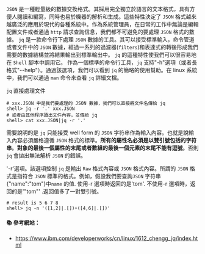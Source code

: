`JSON` 是一種輕量級的數據交換格式。其採用完全獨立於語言的文本格式，具有方便人閱讀和編寫，同時也易於機器的解析和生成。這些特性決定了 `JSON` 格式越來越廣泛的應用於現代的各種系統中。作為系統管理員，在日常的工作中無論是編輯配置文件或者通過 `http` 請求查詢信息，我們都不可避免的要處理 `JSON` 格式的數據。
`jq` 是一款命令行下處理 `JSON` 數據的工具。其可以接受標準輸入，命令管道或者文件中的 `JSON` 數據，經過一系列的過濾器(`filters`)和表達式的轉後形成我們需要的數據結構並將結果輸出到標準輸出中。 `jq` 的這種特性使我們可以很容易地在 `Shell` 腳本中調用它。
作為一個標準的命令行工具，`jq` 支持"-h"選項（或者長格式"--help"）。通過該選項，我們可以看到 `jq` 的簡略的使用幫助。在 linux 系統中，我們可以通過 `man` 命令來查看 `jq` 詳細文檔。


`jq` 直接處理文件
```console
# xxx.JSON 中是我們要處理的 JSON 數據，我們可以直接將文件名傳給 jq
shell> jq -r '.' xxx.JSON
# 或者由其他程序讀出文件內容，並傳給 jq
shell> cat xxx.JSON|jq -r '.'
```

需要說明的是 `jq` 只能接受 well form 的 `JSON` 字符串作為輸入內容。也就是說輸入內容必須嚴格遵循 `JSON` 格式的標準。**所有的屬性名必須是以雙引號包括的字符串**。**對象的最後一個屬性的末尾或者數組的最後一個元素的末尾不能有逗號**。否則 `jq` 會拋出無法解析 `JSON` 的錯誤。

'-r'選項。該選項控制 `jq` 是輸出 `Raw` 格式內容或 `JSON` 格式內容。所謂的 `JSON` 格式是指符合 `JSON` 標準的格式。例如，假設我們要查詢`JSON` 字符串{"name":"tom"}中`name` 的值. 使用-r 選項時返回的是'tom'. 不使用-r 選項時，返回的是'"tom"' .返回值多了一對雙引號。


```console
# result is 5 6 7 8
shell> jq -n '([1,2]|.[])+([4,6]|.[])'
```



#### :books: 參考網站：
- https://www.ibm.com/developerworks/cn/linux/1612_chengg_jq/index.html
